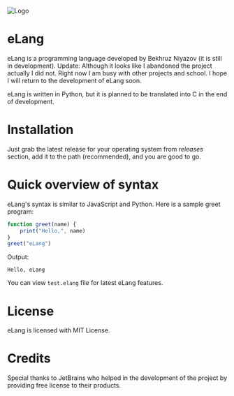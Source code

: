 ![Logo](logo/eLang.png)
# eLang
eLang is a programming language developed by Bekhruz Niyazov (it is still in development).
Update: Although it looks like I abandoned the project actually I did not. Right now I am busy with other projects and school. I hope I will return to the development of eLang soon.

eLang is written in Python, but it is planned to be translated into C in the end of development.

# Installation
Just grab the latest release for your operating system from _releases_ section, add it to the path (recommended), and you are good to go.

# Quick overview of syntax
eLang's syntax is similar to JavaScript and Python. Here is a sample greet program:
```javascript
function greet(name) {
	print("Hello,", name)
}
greet("eLang")
```
Output:
```
Hello, eLang
```
You can view `test.elang` file for latest eLang features.

# License
eLang is licensed with MIT License.

# Credits
Special thanks to JetBrains who helped in the development of the project by providing free license to their products.
